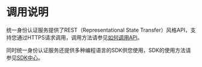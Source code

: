 # 调用说明<a name="iam_01_0003"></a>

统一身份认证服务提供了REST（Representational State Transfer）风格API，支持您通过HTTPS请求调用，调用方法请参见[如何调用API](如何调用API.md)。

同时统一身份认证服务还提供多种编程语言的SDK供您使用，SDK的使用方法请参见[SDK中心](https://sdkcenter.developer.huaweicloud.com/zh-cn?product=iam)。

